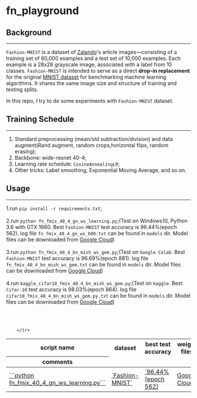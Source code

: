 # fn_playground

## Background
-----
`Fashion-MNIST` is a dataset of [Zalando](https://github.com/zalandoresearch/fashion-mnist)'s article images—consisting of a training set of 60,000 examples and a test set of 10,000 examples. Each example is a 28x28 grayscale image, associated with a label from 10 classes.  `Fashion-MNIST` is intended to serve as a direct **drop-in replacement** for the original [MNIST dataset](http://yann.lecun.com/exdb/mnist/) for benchmarking machine learning algorithms. It shares the same image size and structure of training and testing splits.

In this repo, I try to do some experiments with `Fashion-MNIST` dataset.

## Training Schedule
-----
1.  Standard preprocessing (mean/std subtraction/division) and data augment(Rand augment, random crops,horizontal flips, random erasing);
2.  Backbone: wide-resnet 40-4;
3.  Learning rate schedule: `CosineAnnealingLR`;
4.  Other tricks: Label smoothing, Exponential Moving Average, and so on.
## Usage
-----

1.run ```pip install -r requirements.txt```;<br><br>
2.run ```python fn_fmix_40_4_gn_ws_learning.py```;(Test on Windows10, Python 3.6 with GTX 1660. Best `Fashion-MNIST` test accuracy is 96.44%(epoch 562). log file `fn_fmix_40_4_gn_ws_600.txt` can be found in `models` dir. Model files can be downloaded from [Google Cloud](https://drive.google.com/drive/folders/1JfyBisN1kubm2rC_hHblai8MdNWkZxHU?usp=sharing))<br><br>
3.run ```python fn_fmix_40_4_bn_mish_ws_gem.py```;(Test on `Google Colab`. Best `Fashion-MNIST` test accuracy is 96.69%(epoch 881). log file `fn_fmix_40_4_bn_mish_ws_gem.txt` can be found in `models` dir. Model files can be downloaded from [Google Cloud](https://drive.google.com/drive/folders/1a6ZChTZJERsJp98mWy37kTHhRGOgT0mO?usp=sharing))<br><br>
4.run ```kaggle_cifar10_fmix_40_4_bn_mish_ws_gem.py```;(Test on `kaggle`. Best `Cifar-10` test accuracy is 98.03%(epoch 864). log file `cifar10_fmix_40_4_bn_mish_ws_gem.py.txt` can be found in `models` dir. Model files can be downloaded from [Google Cloud](https://drive.google.com/drive/folders/1BUYrTWH7_DGAGFSRdI7NLFmDMW5W716Q?usp=sharing))<br><br>
<table>
<thead><tr><th>script name</th><th>dataset</th><th>best test accuracy</th><th>weight files</th></tr><th>comments</th></tr></thead>
        <tr>
            <td><a href="">```python fn_fmix_40_4_gn_ws_learning.py```</a></td>
            <td><a href="">`Fashion-MNIST`</a></td>
            <td><a href="">`96.44%(epoch 562)</a></td>
            <td><a href="https://drive.google.com/drive/folders/1JfyBisN1kubm2rC_hHblai8MdNWkZxHU?usp=sharing">Google Cloud</a></td>
  
        </tr>

</table>
